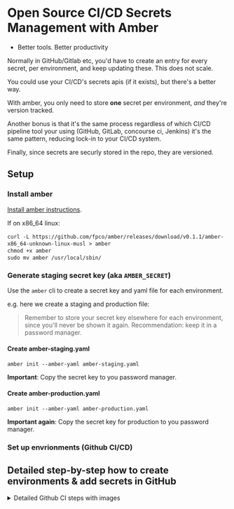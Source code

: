 # Open Source CI/CD Secrets Management with Amber

- Better tools. Better productivity

Normally in GitHub/Gitlab etc, you'd have to create an entry for every secret, per environment,
and keep updating these. This does not scale.

You could use your CI/CD's secrets apis (if it exists), but there's a better
way.

With amber, you only need to store **one** secret per environment, *and* they're
version tracked.

Another bonus is that it's the same process regardless of which CI/CD pipeline tool your using
(GitHub, GitLab, concourse ci, Jenkins) it's the same pattern, reducing lock-in to your CI/CD system.

Finally, since secrets are securly stored in the repo, they are versioned. 

## Setup

### Install amber

[Install amber instructions](https://github.com/fpco/amber#install).

If on x86_64 linux:

```
curl -L https://github.com/fpco/amber/releases/download/v0.1.1/amber-x86_64-unknown-linux-musl > amber
chmod +x amber
sudo mv amber /usr/local/sbin/
```

### Generate staging secret key (aka `AMBER_SECRET`)

Use the `amber` cli to create a secret key and yaml file for each environment.

e.g. here we create a staging and production file:

> Remember to store your secret key elsewhere for each environment, since you'll never be shown it again. Recommendation: keep it in a password manager.

#### Create amber-staging.yaml

```
amber init --amber-yaml amber-staging.yaml
```

**Important**: Copy the secret key to you password manager.

#### Create amber-production.yaml

```
amber init --amber-yaml amber-production.yaml
```

**Important again**: Copy the secret key for production to you password manager.


### Set up envrionments (Github CI/CD)


## Detailed step-by-step how to create environments & add secrets in GitHub
<details>
  <summary>
  Detailed Github CI steps with images
  </summary>

  ![Create github environment](./images/github/create-environments.png)

  Crate staging environment
  ![Create staging environment](./images/github/create-staging-environment.png)

  Add secret
  ![Add a secret](./images/github/staging-environment-add-secret.png)


  Add the `AMBER_SECRET` you generated from the `amber` cli
  ![Add amber secret](./images/github/staging-environment-add-secret-amber-secret.png)

  Verify `AMBER_SECRET` secret saved to environment.
  ![Add amber secret](./images/github/staging-environment-add-secret-amber-secret-saved.png)

  ## References

  [FP Complete Reduces Your Time To Market With Advanced Software Engineering
  ](https://www.youtube.com/watch?v=1G3FYZEM18U)
</details>
